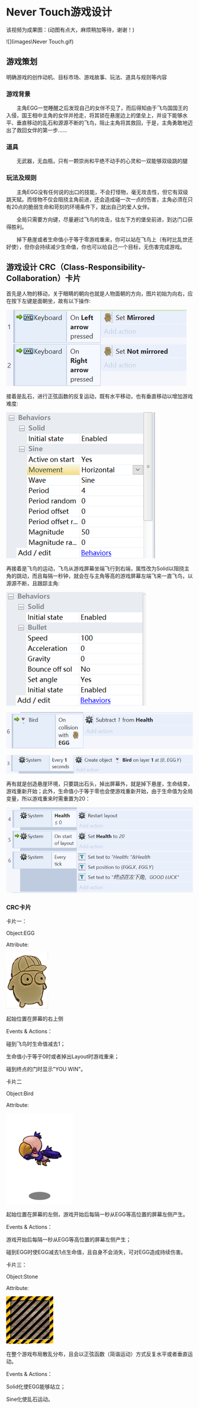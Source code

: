 # Never Touch游戏设计

该视频为成果图：(动图有点大，麻烦稍加等待，谢谢！)

![](images\Never Touch.gif)

## 游戏策划

明确游戏的创作动机、目标市场、游戏故事、玩法、道具与规则等内容

### 游戏背景

　　主角EGG一觉睡醒之后发现自己的女伴不见了，而后得知由于飞鸟国国王的入侵，国王相中主角的女伴并抢走，将其锁在悬崖边上的堡垒上，并设下能够水平、垂直移动的乱石和源源不断的飞鸟，阻止主角将其救回，于是，主角勇敢地迈出了救回女伴的第一步……

### 道具

　　无武器，无血瓶，只有一颗崇尚和平绝不动手的心灵和一双能够双级跳的腿

### 玩法及规则

　　主角EGG没有任何说的出口的技能，不会打怪物，毫无攻击性，但它有双级跳天赋。而怪物不仅会阻挠主角前进，还会造成碰一次一点的伤害，主角必须在只有20点的脆弱生命和苛刻的环境条件下，就出自己的爱人女伴。

　　全局只需要方向键，尽量避过飞鸟的攻击，往左下方的堡垒前进，到达门口获得胜利。

　　掉下悬崖或者生命值小于等于零游戏重来，你可以站在飞鸟上（有时比乱世还好使），但你会持续减少生命值，你也可以给自己一个目标，无伤害完成游戏。

## 游戏设计 CRC（Class-Responsibility-Collaboration）卡片

首先是人物的移动，关于眼睛的朝向也就是人物面朝的方向，图片初始为向右，应在按下左键是面朝坐，故有以下操作:

![](images\QQ截图20181028213039.png)

接着是乱石，进行正弦函数的反复运动，既有水平移动，也有垂直移动以增加游戏难度:

![](images\QQ截图20181028214007.png)

再接着是飞鸟的运动，飞鸟从游戏屏幕坐端飞行到右端，属性改为Solid以阻挠主角的跳动，而且每隔一秒钟，就会在与主角等高的游戏屏幕左端飞来一直飞鸟，以源源不断，且跟踪主角:

![](images\QQ截图20181028214032.png)

![](images\QQ截图20181028213124.png)

![](images\QQ截图20181028214059.png)

再有就是创造悬崖环境，只要跳出石头，掉出屏幕外，就是掉下悬崖，生命结束，游戏重新开始；此外，生命值小于等于零也会使游戏重新开始，由于生命值为全局变量，所以游戏重来时需重置为20：

![](images\QQ截图20181028214322.png)

### CRC卡片

卡片一：

Object:EGG

Attribute:

![](images\5.png)

起始位置在屏幕的右上侧

Events & Actions：

碰到飞鸟时生命值减去1；

生命值小于等于0时或者掉出Layout时游戏重来；

碰到终点的门时显示"YOU WIN"。

卡片二

Object:Bird

Attribute:

![](images\2.png)

起始位置在屏幕的左侧，游戏开始后每隔一秒从EGG等高位置的屏幕左侧产生。

Events & Actions：

游戏开始后每隔一秒从EGG等高位置的屏幕左侧产生；

碰到EGG时使EGG减去1点生命值，且自身不会消失，可对EGG造成持续伤害。

卡片三：

Object:Stone

Attribute:

![](images\tilelib2.png)

在整个游戏布局散乱分布，且会以正弦函数（简谐运动）方式反复水平或者垂直运动。

Events & Actions：

Solid化使EGG能够站立；

Sine化使乱石运动。